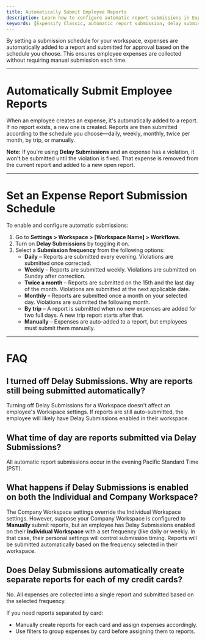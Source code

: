 ```yaml
---
title: Automatically Submit Employee Reports
description: Learn how to configure automatic report submissions in Expensify Classic using Delay Submissions in your Workspace settings.
keywords: [Expensify Classic, automatic report submission, delay submissions, submission frequency, expense report schedule}
---
```


<div id="expensify-classic" markdown="1">

By setting a submission schedule for your workspace, expenses are automatically added to a report and submitted for approval based on the schedule you choose. This ensures employee expenses are collected without requiring manual submission each time.

---

# Automatically Submit Employee Reports

When an employee creates an expense, it's automatically added to a report. If no report exists, a new one is created. Reports are then submitted according to the schedule you choose—daily, weekly, monthly, twice per month, by trip, or manually.

**Note:** If you're using **Delay Submissions** and an expense has a violation, it won't be submitted until the violation is fixed. That expense is removed from the current report and added to a new open report.

---

# Set an Expense Report Submission Schedule

To enable and configure automatic submissions:

1. Go to **Settings > Workspace > [Workspace Name] > Workflows**.
2. Turn on **Delay Submissions** by toggling it on.
3. Select a **Submission frequency** from the following options:
   - **Daily** – Reports are submitted every evening. Violations are submitted once corrected.
   - **Weekly** – Reports are submitted weekly. Violations are submitted on Sunday after correction.
   - **Twice a month** – Reports are submitted on the 15th and the last day of the month. Violations are submitted at the next applicable date.
   - **Monthly** – Reports are submitted once a month on your selected day. Violations are submitted the following month.
   - **By trip** – A report is submitted when no new expenses are added for two full days. A new trip report starts after that.
   - **Manually** – Expenses are auto-added to a report, but employees must submit them manually.

---

# FAQ

## I turned off Delay Submissions. Why are reports still being submitted automatically?

Turning off Delay Submissions for a Workspace doesn't affect an employee's Workspace settings. If reports are still auto-submitted, the employee will likely have Delay Submissions enabled in their workspace.

## What time of day are reports submitted via Delay Submissions?

All automatic report submissions occur in the evening Pacific Standard Time (PST).

## What happens if Delay Submissions is enabled on both the Individual and Company Workspace?

The Company Workspace settings override the Individual Workspace settings. However, suppose your Company Workspace is configured to **Manually** submit reports, but an employee has Delay Submissions enabled on their **Individual Workspace** with a set frequency (like daily or weekly. In that case, their personal settings will control submission timing. Reports will be submitted automatically based on the frequency selected in their workspace.

## Does Delay Submissions automatically create separate reports for each of my credit cards?

No. All expenses are collected into a single report and submitted based on the selected frequency.

If you need reports separated by card:
- Manually create reports for each card and assign expenses accordingly.
- Use filters to group expenses by card before assigning them to reports.

</div>
